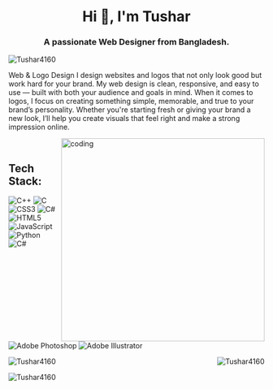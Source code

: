 <h1 align="center">Hi 👋, I'm Tushar</h1>
<h3 align="center">A passionate Web Designer from Bangladesh.</h3>

<p align="left"> <img src="https://komarev.com/ghpvc/?username=Tushar4160&label=Profile%20views&color=0e75b6&style=flat" alt="Tushar4160" /> </p>

<p align="left">Web & Logo Design I design websites and logos that not only look good but work hard for your brand. My web design is clean, responsive, and easy to use — built with both your audience and goals in mind. When it comes to logos, I focus on creating something simple, memorable, and true to your brand’s personality. Whether you're starting fresh or giving your brand a new look, I’ll help you create visuals that feel right and make a strong impression online.</p>

<img align="right" alt="coding" width="400" src="https://user-images.githubusercontent.com/55389276/140866485-8fb1c876-9a8f-4d6a-98dc-08c4981eaf70.gif"><br>

## Tech Stack:
![C++](https://img.shields.io/badge/c++-%2300599C.svg?style=for-the-badge&logo=c%2B%2B&logoColor=white) ![C](https://img.shields.io/badge/c-%2300599C.svg?style=for-the-badge&logo=c&logoColor=white) ![CSS3](https://img.shields.io/badge/css3-%231572B6.svg?style=for-the-badge&logo=css3&logoColor=white) ![C#](https://img.shields.io/badge/c%23-%23239120.svg?style=for-the-badge&logo=csharp&logoColor=white) ![HTML5](https://img.shields.io/badge/html5-%23E34F26.svg?style=for-the-badge&logo=html5&logoColor=white) ![JavaScript](https://img.shields.io/badge/javascript-%23323330.svg?style=for-the-badge&logo=javascript&logoColor=%23F7DF1E) ![Python](https://img.shields.io/badge/python-3670A0?style=for-the-badge&logo=python&logoColor=ffdd54) ![C#](https://img.shields.io/badge/c%23-%23239120.svg?style=for-the-badge&logo=csharp&logoColor=white) ![Adobe Photoshop](https://img.shields.io/badge/adobe%20photoshop-%2331A8FF.svg?style=for-the-badge&logo=adobe%20photoshop&logoColor=white) ![Adobe Illustrator](https://img.shields.io/badge/adobe%20illustrator-%23FF9A00.svg?style=for-the-badge&logo=adobe%20illustrator&logoColor=white)


<p><img align="left" src="https://github-readme-stats.vercel.app/api/top-langs?username=Tushar4160&show_icons=true&locale=en&layout=compact" alt="Tushar4160" /></p>

<p>&nbsp;<img align="right" src="https://github-readme-stats.vercel.app/api?username=Tushar4160&show_icons=true&locale=en" alt="Tushar4160" /></p>

<p><img align="center" src="https://github-readme-streak-stats.herokuapp.com/?user=Tushar4160&" alt="Tushar4160" /></p>
